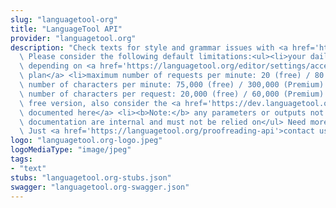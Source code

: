 ```yaml
---
slug: "languagetool-org"
title: "LanguageTool API"
provider: "languagetool.org"
description: "Check texts for style and grammar issues with <a href='https://languagetool.org'>LanguageTool</a>.\
  \ Please consider the following default limitations:<ul><li>your daily request limit\
  \ depending on <a href='https://languagetool.org/editor/settings/access-tokens'>your\
  \ plan</a> <li>maximum number of requests per minute: 20 (free) / 80 (Premium) <li>maximum\
  \ number of characters per minute: 75,000 (free) / 300,000 (Premium) <li>maximum\
  \ number of characters per request: 20,000 (free) / 60,000 (Premium) <li>for the\
  \ free version, also consider the <a href='https://dev.languagetool.org/public-http-api'>limitations\
  \ documented here</a> <li><b>Note:</b> any parameters or outputs not part of this\
  \ documentation are internal and must not be relied on</ul> Need more generous limits?\
  \ Just <a href='https://languagetool.org/proofreading-api'>contact us</a>."
logo: "languagetool.org-logo.jpeg"
logoMediaType: "image/jpeg"
tags:
- "text"
stubs: "languagetool.org-stubs.json"
swagger: "languagetool.org-swagger.json"
---
```

